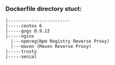 ### Dockerfile directory stuct:
```
|------------------------
|-----centos 6
|-----gogs 0.9.13
|-----nginx
  |---npmreg(Npm Registry Reverse Proxy)
  |---maven (Maven Reverse Proxy)
|-----trusty
|-----xenial
```
